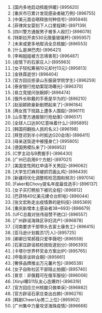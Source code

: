 
1. [国内多地启动核能供暖]-[895620]
1. [重庆市已累计发现感染者破万例]-[896755]
1. [中美元首会晤释放何种信号]-[895948]
1. [菲律宾女婴刻下人口里程碑]-[897139]
1. [四川警方通报男子被多人殴打]-[896078]
1. [特斯拉开卖530元限量玻璃杯]-[895957]
1. [未来或更多地取消全员核酸]-[896553]
1. [什么是淋巴肉]-[896421]
1. [李峋姐姐被方志靖害死]-[896487]
1. [疫情下的石家庄人]-[895963]
1. [女子轻松筹捐10元却付13元]-[895813]
1. [金铁霖逝世]-[896404]
1. [官方回应拒录山东服装学院学生]-[896259]
1. [泰安银行抢劫案现场曝光]-[896370]
1. [易立竞提问张婉婷]-[896474]
1. [俄外长称戴的手表是华为的]-[896210]
1. [赵丽颖欧豪新剧燃起来了]-[896184]
1. [两女孩下班路上遭多人围殴]-[896111]
1. [山东警方通报银行抢劫案]-[896517]
1. [全球人口达80亿意味着什么]-[895895]
1. [韩国将翻拍人民的名义]-[896198]
1. [拜登迟到半小时抵达G20会场]-[896411]
1. [母亲送饭途中被撞身亡]-[895805]
1. [德国男模队来了]-[896952]
1. [C罗主动与B费握手]-[896430]
1. [广州已启用6个方舱]-[897021]
1. [美国变性网红申请不关男囚]-[896062]
1. [大学生打麻将被抓罚画幺鸡]-[896439]
1. [新疆将优化调整核检范围和频次]-[897014]
1. [Faker和Chovy提名年度最佳选手]-[896137]
1. [女子买打糕拍下被坑全程]-[896812]
1. [巴菲特40亿美元建仓台积电]-[896044]
1. [张文宏称走出疫情靠的是科技]-[895369]
1. [重庆新增本土感染者38+693]-[896679]
1. [UFC总裁对张伟丽赞不绝口]-[896557]
1. [广州辟谣海珠区孕妇流产]-[896878]
1. [河南要求干部带头去富士康务工]-[896415]
1. [亚马逊计划裁员1万人]-[895725]
1. [卿卿日常郝葭只爱李薇吧]-[896559]
1. [石家庄辟谣核检按街道划分]-[896393]
1. [卡塔尔世界杯奖金方案出炉]-[895765]
1. [呼吸哥谈转会期]-[895661]
1. [奢侈品牌推出万元薯片包]-[896539]
1. [女子自称社区干部阻止拍摄]-[895740]
1. [普京：非俄籍可在俄军服役]-[896008]
1. [Xinyi曝S11队友心态爆炸]-[896319]
1. [官方回应兰州核酸只做单采]-[896882]
1. [官方辟谣石家庄查出白肺]-[896276]
1. [韩剧CheerUp男二上位]-[895902]
1. [广州集中力量攻坚海珠疫情]-[896668]